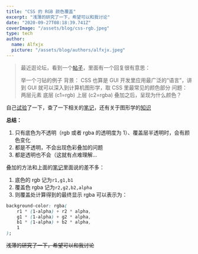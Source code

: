 ```yaml
---
title: "CSS 的 RGB 颜色覆盖"
excerpt: "浅薄的研究了一下，希望可以和我讨论"
date: "2020-09-27T08:18:39.741Z"
coverImage: "/assets/blog/css-rgb.jpeg"
type: tech
author:
  name: Alfxjx
  picture: "/assets/blog/authors/alfxjx.jpeg"
---
```



> 最近逛论坛，看到一个[帖子](https://www.v2ex.com/t/653679#reply73)，里面有一个回复很有意思：
>
> 举一个刁钻的例子
> 背景：
> CSS 也算是 GUI 开发里应用最广泛的“语言”，讲到 GUI 就可以深入到计算机图形学，取 CSS 里最常见的颜色部分
> 问题：
> 两层元素 底层 (c1=rgb) 上层 (c2=rgba) 叠加之后，呈现为什么颜色？

自己[试验](https://codepen.io/alfxjx/pen/KKpevpQ)了一下，查了一下相关的[笔记](https://www.cnblogs.com/xiyanhuakai/p/20200102_1625.html)，还有关于图形学的[知识](https://www.jianshu.com/p/6d9a3f39bb53)

**总结：**

1. 只有底色为不透明（rgb 或者 rgba 的透明度为 1）、覆盖层半透明时，会有颜色变化
2. 都是不透明，不会出现色彩叠加的问题
3. 都是透明也不会（这就有点难理解...

叠加的方法和上面的[笔记](https://www.cnblogs.com/xiyanhuakai/p/20200102_1625.html)里面说的差不多：

1. 底色的 rgb 记为`r1,g1,b1`
2. 覆盖色 rgba 记为`r2,g2,b2,alpha`
3. 则覆盖处计算得到的最终显示 rgba 可以表示为：

```css
background-color: rgba(
	r1 * (1-alpha) + r2 * alpha,
	g1 * (1-alpha) + g2 * alpha,
	b1 * (1-alpha) + b2 * alpha,
	1
);
```

~~浅薄的研究了一下，希望可以和我讨论~~
